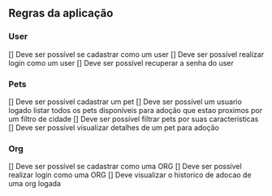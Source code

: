 ## Regras da aplicação

### User
[] Deve ser possível se cadastrar como um user
[] Deve ser possível realizar login como um user
[] Deve ser possível recuperar a senha do user


### Pets
[] Deve ser possível cadastrar um pet
[] Deve ser possível um usuario logado listar todos os pets disponíveis para adoção que estao proximos por um filtro de cidade
[] Deve ser possível filtrar pets por suas características
[] Deve ser possível visualizar detalhes de um pet para adoção

### Org
[] Deve ser possível se cadastrar como uma ORG
[] Deve ser possível realizar login como uma ORG
[] Deve visualizar o historico de adocao de uma org logada